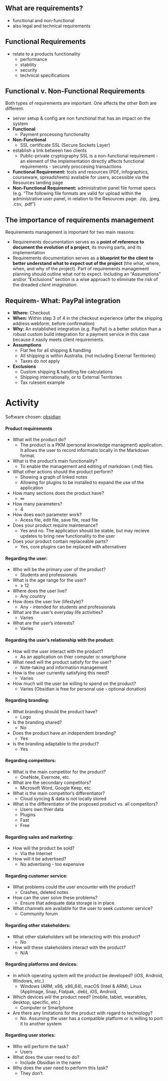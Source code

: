 ## What are requirements?
- functional and non-functional
- also legal and technical requirements
## Functional Requirements
- relate to a products functionality
	- performance
	- stability
	- security
	- technical specifications
## Functional v. Non-Functional Requirements
Both types of requirements are important. One affects the other
Both are different.
- server setup & config are non functional that has an impact on the system
- **Functional**
	- Payment processing functionality
- **Non-Functional**
	- SSL certificate
SSL (Secure Sockets Layer)
- establish a link between two clients
	- Public-private cryptography
SSL is a non-functional requirement - an element of the implementation
directly affects functional requirements - securely proccesing transactions
-   **Functional Requirement:** tools and resources (PDF, infographics, courseware, spreadsheets) available for users, accessible via the Resources landing page
-   **Non-Functional Requirement:** administrative panel file format specs (e.g. “The following file formats are valid for upload within the administrative user panel, in relation to the Resources page: .zip, .jpeg, .csv, .pdf”)
## **The importance of requirements management**
Requirements management is important for two main reasons:
-   Requirements documentation serves as a **point of reference to document the evolution of a project**, its moving parts, and its implementation
-   Requirements documentation serves as a **blueprint for the client to better understand what to expect out of the project** (the what, where, when, and why of the project).
Part of requirements management planning should outline what _not_ to expect.
Including an “Assumptions” and/or “Exclusions” section is a wise approach to eliminate the risk of the dreaded _client imagination_.
## Requirem-   **What:** PayPal integration
-   **Where:** Checkout
-   **When:** Within step 3 of 4 in the checkout experience (after the shipping address webform, before confirmation)
-   **Why:** An established integration (e.g. PayPal) is a better solution than a robust custom build integration for a payment service in this case because it easily meets client requirements.
-   **Assumptions**
    -   Flat fee for all shipping & handling
    -   All shipping is within Australia. (not including External Territories)
    -   Taxes do not apply
-   **Exclusions**
    -   Custom shipping & handling fee calculations
    -   Shipping internationally, or to External Territories
    -   Tax rulesent example

# Activity
Software chosen: [obsidian](https://obsidian.md/)
#### Product requirements
-   What will the product do?
	- The product is a PKM (personal knowledge managment) application. It allows the user to record informatio locally in the Markdown format.
-   What is the product’s main functionality?
	- To enable the management and editing of markdown (.md) files.
-   What other actions should the product perform?
	- Showing a graph of linked notes
	- Allowing for plugins to be installed to expand the use of the application
-   How many sections does the product have?
	- $\infty$
-   How many parameters?
	- 4
-   How does each parameter work?
	- Acess file, edit file, save file, read file
-   Does your product require maintenance?
	- Yes and no. The application should be stable, but may recieve updates to bring new functionality to the user
-   Does your product contain replaceable parts?
	- Yes, core plugins can be replaced with alternatives

#### Regarding the user:
-   Who will be the primary user of the product?
	- Students and professionals
-   What is the age range for the user?
	- $\geq$ 12
-   Where does the user live?
	- Any country
-   How does the user live (lifestyle)?
	- Any - intended for students and professionals
-   What are the user’s everyday life activities?
	- Varies
-   What are the user’s interests?
	- Varies

#### Regarding the user’s relationship with the product:
-   How will the user interact with the product?
	- As an application on thier computer or smartphone
-   What need will the product satisfy for the user?
	- Note-taking and information management
-   How is the user currently satisfying this need?
	- Varies
-   How much will the user be willing to spend on the product?
	- Varies (Obsidian is free for personal use - optional donation)

#### Regarding branding:
-   What branding should the product have?
	- Logo
-   Is the branding shared?
	- No
-   Does the product have an independent branding?
	- Yes
-   Is the branding adaptable to the product?
	- Yes

#### Regarding competitors:
-   What is the main competitor for the product?
	- OneNote, Evernote, etc.
-   What are the secondary competitors?
	- Microsoft Word, Google Keep, etc.
-   What is the main competitor’s differentiator?
	- Cloud syncing & data is not locally stored
-   What is the differentiator of the proposed product vs. all competitors?
	- Users own thier data
	- Plugins
	- Fast
	- Free

#### Regarding sales and marketing:
-   How will the product be sold?
	- Via the Internet
-   How will it be advertised?
	- No advertising - too expensive

#### Regarding customer service:
-   What problems could the user encounter with the product?
	- Crashes, deleted notes
-   How can the user solve these problems?
	- Ensure that adequate data storage is in place.
-   What channels are available for the user to seek customer service?
	- Community forum

#### Regarding other stakeholders:
-   What other stakeholders will be interacting with this product?
	- No
-   How will these stakeholders interact with the product?
	- N/A

#### Regarding platforms and devices:
-   In which operating system will the product be developed? (iOS, Android, Windows, etc.)
	- Windows (ARM, x86, x86_64), macOS (Intel & ARM), Linux (AppImage, Snap, Flatpak, .deb), iOS, Android,
-   Which devices will the product need? (mobile, tablet, wearables, desktop, specific, etc.)
	- Computer or Smartphone
-   Are there any limitations for the product with regard to technology?
	- No. Assuming the user has a compatible platform or is willing to port it to another system

#### Regarding user stories:
-   Who will perform the task?
	- Users
-   What does the user need to do?
	- Include Obsidian in the name
-   Why does the user need to perform this task?
	- They don’t